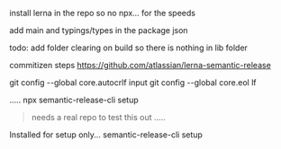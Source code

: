 


install lerna in the repo so no npx... 
for the speeds

add main and typings/types in the package json

todo: add folder clearing on build so there is nothing in lib folder


commitizen
steps
https://github.com/atlassian/lerna-semantic-release

git config --global core.autocrlf input
git config --global core.eol lf

.....
npx semantic-release-cli setup
> needs a real repo to test this out
.....



Installed for setup only...
semantic-release-cli setup


